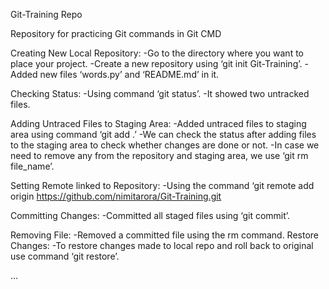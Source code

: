 Git-Training Repo

Repository for practicing Git commands in Git CMD

Creating New Local Repository:
    -Go to the directory where you want to place your project.
    -Create a new repository using ‘git init Git-Training’.
    -Added new files ‘words.py’ and ‘README.md’ in it.

Checking Status:
    -Using command ‘git status’.
    -It showed two untracked files.

Adding Untraced Files to Staging Area:
    -Added untraced files to staging area using command ‘git add .’
    -We can check the status after adding files to the staging area to check whether changes are done or not.
    -In case we need to remove any from the repository and staging area, we use ‘git rm file_name’.

Setting Remote linked to Repository:
    -Using the command ‘git remote add origin https://github.com/nimitarora/Git-Training.git

Committing Changes:
    -Committed all staged files using ‘git commit’.

Removing File:
    -Removed a committed file using the rm command.
Restore Changes:
    -To restore changes made to local repo and roll back to original use command ‘git restore’.


...